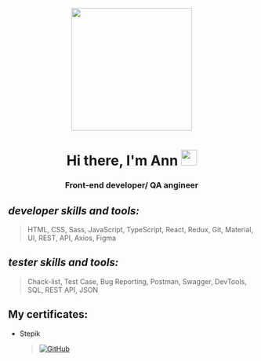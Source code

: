 
<div id="header" align="center">
	
<img src="https://ak.picdn.net/shutterstock/videos/5131757/thumb/2.jpg" width="70%"  height="250"/>
<h1>Hi there, I'm Ann
<img src="https://github.com/blackcater/blackcater/raw/main/images/Hi.gif" height="32"/></h1>
<h3>Front-end developer/ QA angineer</h3>
</div>


_developer skills and tools:_ 
-
> HTML, CSS, Sass, JavaScript, TypeScript, React, Redux, Git, Material, UI, REST, API, Axios, Figma
	
_tester skills and tools:_
-
> Chack-list, Test Case, Bug Reporting, Postman, Swagger, DevTools, SQL, REST API, JSON
<h2>My certificates:</h2>  

* Stepik

  ><a href="https://stepik.org/cert/2535636"><img src="https://img.shields.io/badge/tester-gray?style=for-the-badge&logo=googledrive&logoColor=white" alt="GitHub"/></a>  


                                                                                 

